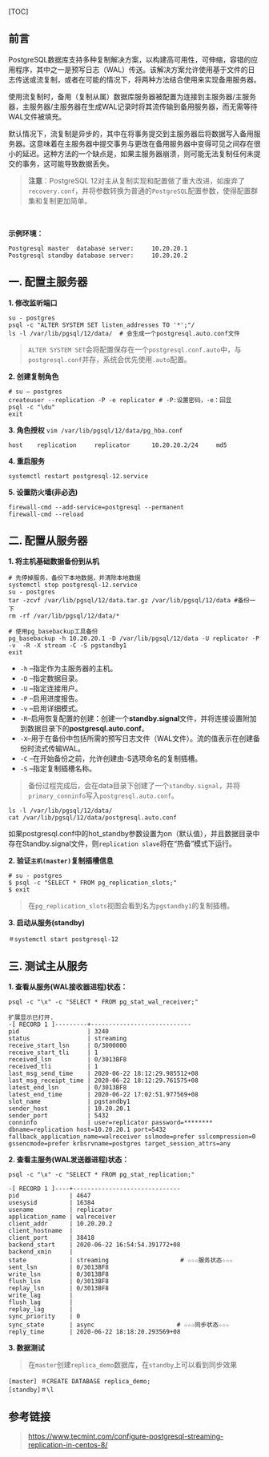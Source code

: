 [TOC]

## 前言
PostgreSQL数据库支持多种复制解决方案，以构建高可用性，可伸缩，容错的应用程序，其中之一是预写日志（WAL）传送。该解决方案允许使用基于文件的日志传送或流复制，或者在可能的情况下，将两种方法结合使用来实现备用服务器。

使用流复制时，备用（复制从属）数据库服务器被配置为连接到主服务器/主服务器，主服务器/主服务器在生成WAL记录时将其流传输到备用服务器，而无需等待WAL文件被填充。

默认情况下，流复制是异步的，其中在将事务提交到主服务器后将数据写入备用服务器。这意味着在主服务器中提交事务与更改在备用服务器中变得可见之间存在很小的延迟。这种方法的一个缺点是，如果主服务器崩溃，则可能无法复制任何未提交的事务，这可能导致数据丢失。

> **注意**：PostgreSQL 12对主从复制实现和配置做了重大改进，如废弃了`recovery.conf`，并将参数转换为普通的`PostgreSQL`配置参数，使得配置群集和复制更加简单。

<br/>

**示例环境：**

```shell
Postgresql master  database server:     10.20.20.1
Postgresql standby database server:     10.20.20.2
```

## 一.  配置主服务器

**1. 修改监听端口**

```shell
su - postgres
psql -c "ALTER SYSTEM SET listen_addresses TO '*';"/
ls -l /var/lib/pgsql/12/data/  # 会生成一个postgresql.auto.conf文件
```

>  `ALTER SYSTEM SET`会将配置保存在一个`postgresql.conf.auto`中，与`postgresql.conf`并存，系统会优先使用`.auto`配置。 

**2. 创建复制角色**

```shell
# su – postgres
createuser --replication -P -e replicator # -P:设置密码，-e：回显
psql -c "\du"
exit
```

**3. 角色授权**
`vim /var/lib/pgsql/12/data/pg_hba.conf`
```shell
host    replication     replicator      10.20.20.2/24     md5
```

**4.  重启服务**

```shell
systemctl restart postgresql-12.service
```

**5. 设置防火墙(非必选)** 

```shell
firewall-cmd --add-service=postgresql --permanent
firewall-cmd --reload
```


## 二.  配置从服务器

**1. 将主机基础数据备份到从机**

```shell
# 先停掉服务，备份下本地数据，并清除本地数据
systemctl stop postgresql-12.service
su - postgres
tar -zcvf /var/lib/pgsql/12/data.tar.gz /var/lib/pgsql/12/data #备份一下
rm -rf /var/lib/pgsql/12/data/*
```

```shell
# 使用pg_basebackup工具备份
pg_basebackup -h 10.20.20.1 -D /var/lib/pgsql/12/data -U replicator -P -v  -R -X stream -C -S pgstandby1
exit
```

- `-h` –指定作为主服务器的主机。
- `-D` –指定数据目录。
- `-U` –指定连接用户。
- `-P` –启用进度报告。
- `-v` –启用详细模式。
- `-R`–启用恢复配置的创建：创建一个**standby.signal**文件，并将连接设置附加到数据目录下的**postgresql.auto.conf**。
- `-X`–用于在备份中包括所需的预写日志文件（WAL文件）。流的值表示在创建备份时流式传输WAL。
- `-C` –在开始备份之前，允许创建由-S选项命名的复制插槽。
- `-S` –指定复制插槽名称。



> 备份过程完成后，会在data目录下创建了一个`standby.signal`，并将`primary_conninfo`写入`postgresql.auto.conf`。

```
ls -l /var/lib/pgsql/12/data/
cat /var/lib/pgsql/12/data/postgresql.auto.conf
```

如果postgresql.conf中的hot_standby参数设置为on（默认值），并且数据目录中存在Standby.signal文件，则`replication slave`将在“热备”模式下运行。



**2. 验证`主机(master)`复制插槽信息** 
```shell
# su - postgres
$ psql -c "SELECT * FROM pg_replication_slots;"
$ exit
```
> 在`pg_replication_slots`视图会看到名为`pgstandby1`的复制插槽。

**3. 启动从服务(standby)**
```shell
＃systemctl start postgresql-12
```

## 三. 测试主从服务

**1. 查看从服务(WAL接收器进程)状态：**


```shell
psql -c "\x" -c "SELECT * FROM pg_stat_wal_receiver;"
```

```shell
扩展显示已打开.
-[ RECORD 1 ]---------+----------------------------
pid                   | 3240
status                | streaming
receive_start_lsn     | 0/3000000
receive_start_tli     | 1
received_lsn          | 0/3013BF8
received_tli          | 1
last_msg_send_time    | 2020-06-22 18:12:29.985512+08
last_msg_receipt_time | 2020-06-22 18:12:29.761575+08
latest_end_lsn        | 0/3013BF8
latest_end_time       | 2020-06-22 17:02:51.977569+08
slot_name             | pgstandby1
sender_host           | 10.20.20.1
sender_port           | 5432
conninfo              | user=replicator password=******** dbname=replication host=10.20.20.1 port=5432 fallback_application_name=walreceiver sslmode=prefer sslcompression=0 gssencmode=prefer krbsrvname=postgres target_session_attrs=any
```

**2. 查看主服务(WAL发送器进程)状态：**

```shell
psql -c "\x" -c "SELECT * FROM pg_stat_replication;"
```
```shell
-[ RECORD 1 ]----+------------------------------
pid              | 4647
usesysid         | 16384
usename          | replicator
application_name | walreceiver
client_addr      | 10.20.20.2
client_hostname  |
client_port      | 38418
backend_start    | 2020-06-22 16:54:54.391772+08
backend_xmin     |
state            | streaming                    # ☆☆☆服务状态☆☆☆
sent_lsn         | 0/3013BF8
write_lsn        | 0/3013BF8
flush_lsn        | 0/3013BF8
replay_lsn       | 0/3013BF8
write_lag        |
flush_lag        |
replay_lag       |
sync_priority    | 0
sync_state       | async                       # ☆☆☆同步状态☆☆☆
reply_time       | 2020-06-22 18:18:20.293569+08
```

**3. 数据测试**
> 在`master`创建`replica_demo`数据库，在`standby`上可以看到同步效果
```shell
[master] ＃CREATE DATABASE replica_demo;
[standby]＃\l
```

## 参考链接
> https://www.tecmint.com/configure-postgresql-streaming-replication-in-centos-8/


